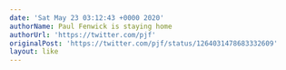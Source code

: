 ```yaml
---
date: 'Sat May 23 03:12:43 +0000 2020'
authorName: Paul Fenwick is staying home
authorUrl: 'https://twitter.com/pjf'
originalPost: 'https://twitter.com/pjf/status/1264031478683332609'
layout: like
---
```

